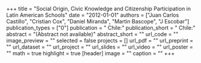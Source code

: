 +++
title = "Social Origin, Civic Knowledge and Citizenship Participation in Latin American Schools"
date = "2012-01-01"
authors = ["Juan Carlos Castillo", "Cristian Cox", "Daniel Miranda", "Martin Bascope", "J Escobar"]
publication_types = ["0"]
publication = " Chile:"
publication_short = " Chile:"
abstract = "(Abstract not available)"
abstract_short = ""
url_code = ""
image_preview = ""
selected = false
projects = []
url_pdf = ""
url_preprint = ""
url_dataset = ""
url_project = ""
url_slides = ""
url_video = ""
url_poster = ""
math = true
highlight = true
[header]
image = ""
caption = ""
+++
